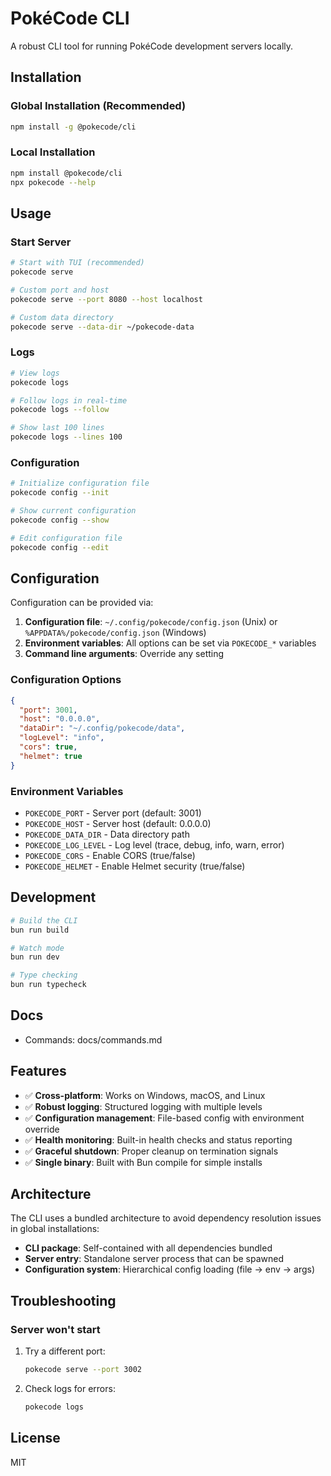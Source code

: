 # PokéCode CLI

A robust CLI tool for running PokéCode development servers locally.

## Installation

### Global Installation (Recommended)

```bash
npm install -g @pokecode/cli
```

### Local Installation

```bash
npm install @pokecode/cli
npx pokecode --help
```

## Usage

### Start Server

```bash
# Start with TUI (recommended)
pokecode serve

# Custom port and host
pokecode serve --port 8080 --host localhost

# Custom data directory
pokecode serve --data-dir ~/pokecode-data
```

### Logs

```bash
# View logs
pokecode logs

# Follow logs in real-time
pokecode logs --follow

# Show last 100 lines
pokecode logs --lines 100

```

### Configuration

```bash
# Initialize configuration file
pokecode config --init

# Show current configuration
pokecode config --show

# Edit configuration file
pokecode config --edit
```

## Configuration

Configuration can be provided via:

1. **Configuration file**: `~/.config/pokecode/config.json` (Unix) or `%APPDATA%/pokecode/config.json` (Windows)
2. **Environment variables**: All options can be set via `POKECODE_*` variables
3. **Command line arguments**: Override any setting

### Configuration Options

```json
{
  "port": 3001,
  "host": "0.0.0.0",
  "dataDir": "~/.config/pokecode/data",
  "logLevel": "info",
  "cors": true,
  "helmet": true
}
```

### Environment Variables

- `POKECODE_PORT` - Server port (default: 3001)
- `POKECODE_HOST` - Server host (default: 0.0.0.0)
- `POKECODE_DATA_DIR` - Data directory path
- `POKECODE_LOG_LEVEL` - Log level (trace, debug, info, warn, error)
- `POKECODE_CORS` - Enable CORS (true/false)
- `POKECODE_HELMET` - Enable Helmet security (true/false)

## Development

```bash
# Build the CLI
bun run build

# Watch mode
bun run dev

# Type checking
bun run typecheck
```

## Docs

- Commands: docs/commands.md

## Features

- ✅ **Cross-platform**: Works on Windows, macOS, and Linux
- ✅ **Robust logging**: Structured logging with multiple levels
- ✅ **Configuration management**: File-based config with environment override
- ✅ **Health monitoring**: Built-in health checks and status reporting
- ✅ **Graceful shutdown**: Proper cleanup on termination signals
- ✅ **Single binary**: Built with Bun compile for simple installs

## Architecture

The CLI uses a bundled architecture to avoid dependency resolution issues in global installations:

- **CLI package**: Self-contained with all dependencies bundled
- **Server entry**: Standalone server process that can be spawned
- **Configuration system**: Hierarchical config loading (file → env → args)

## Troubleshooting

### Server won't start

1. Try a different port:
   ```bash
   pokecode serve --port 3002
   ```

2. Check logs for errors:
   ```bash
   pokecode logs
   ```

## License

MIT
